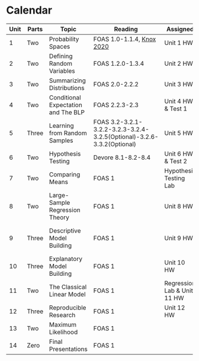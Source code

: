 # Calendar 

| Unit | Parts | Topic                               | Reading                                                                                     | Assigned                    | Due                                |
|------|-------|-------------------------------------|---------------------------------------------------------------------------------------------|-----------------------------|------------------------------------|
| 1    | Two   | Probability Spaces                  | FOAS 1.0-1.1.4, [Knox 2020](https://github.com/mids-w203/reading/blob/master/knox.2020.pdf) | Unit 1 HW                   |                                    |
| 2    | Two   | Defining Random Variables           | FOAS 1.2.0-1.3.4                                                                            | Unit 2 HW                   | Unit 1 HW                          |
| 3    | Two   | Summarizing Distributions           | FOAS 2.0-2.2.2                                                                              | Unit 3 HW                   | Unit 2 HW                          |
| 4    | Two   | Conditional Expectation and The BLP | FOAS 2.2.3-2.3                                                                              | Unit 4 HW & Test 1          | Unit 3 HW                          |
| 5    | Three | Learning from Random Samples        | FOAS 3.2-3.2.1-3.2.2-3.2.3-3.2.4-3.2.5(Optional)-3.2.6-3.3.2(Optional)                      | Unit 5 HW                   | Unit 4 HW & Test 1                 |
| 6    | Two   | Hypothesis Testing                  | Devore 8.1-8.2-8.4                                                                          | Unit 6 HW & Test 2      | Unit 5 HW                          |
| 7    | Two   | Comparing Means                     | FOAS 1                                                                                      | Hypothesis Testing Lab | Unit 6 HW & Test 2               |
| 8    | Two   | Large-Sample Regression Theory      | FOAS 1                                                                                      | Unit 8 HW      | Test 2                              |
| 9    | Three | Descriptive Model Building          | FOAS 1                                                                                      | Unit 9 HW                   | Hypothesis Testing Lab & Unit 8 HW  |
| 10   | Three | Explanatory Model Building          | FOAS 1                                                                                      | Unit 10 HW                  | Unit 9 HW                           |
| 11   | Two   | The Classical Linear Model          | FOAS 1                                                                                      | Regression Lab & Unit 11 HW | Unit 10 HW                         |
| 12   | Three | Reproducible Research               | FOAS 1                                                                                      | Unit 12 HW                  | Unit 11 HW                          |
| 13   | Two   | Maximum Likelihood                  | FOAS 1                                                                                      |                             | Unit 12 HW                         |
| 14   | Zero  | Final Presentations                 | FOAS 1                                                                                      |                             | Regression Lab                     |
